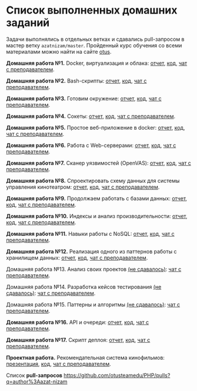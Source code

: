 # Список выполненных домашних заданий
Задачи выполнялись в отдельных ветках и сдавались pull-запросом в мастер ветку `azatnizam/master`.
Пройденный курс обучения со всеми материалами можно найти на сайте [otus](https://otus.ru/learning/40059/).

**Домашняя работа №1.** Docker, виртуализация и облака: [отчет](https://github.com/otusteamedu/PHP/pull/479), [код](https://github.com/otusteamedu/PHP/tree/azatnizam/hw1), [чат с преподавателем](https://otus.ru/learning/40059/#/homework-chat/5044/).

**Домашняя работа №2.** Bash-скрипты: [отчет](https://github.com/otusteamedu/PHP/pull/501), [код](https://github.com/otusteamedu/PHP/tree/azatnizam/hw2), [чат с преподавателем](https://otus.ru/learning/40059/#/homework-chat/5045/).

**Домашняя работа №3.** Готовим окружение: [отчет](https://github.com/otusteamedu/PHP/pull/512), [код](https://github.com/otusteamedu/PHP/tree/azatnizam/hw3), [чат с преподавателем](https://otus.ru/learning/40059/#/homework-chat/5047/).

**Домашняя работа №4.** Сокеты: [отчет](https://github.com/otusteamedu/PHP/pull/545), [код](https://github.com/otusteamedu/PHP/tree/azatnizam/hw4), [чат с преподавателем](https://otus.ru/learning/40059/#/homework-chat/5046/).

**Домашняя работа №5.** Простое веб-приложение в docker: [отчет](https://github.com/otusteamedu/PHP/pull/569), [код](https://github.com/otusteamedu/PHP/tree/azatnizam/hw5), [чат с преподавателем](https://otus.ru/learning/40059/#/homework-chat/5049/).

**Домашняя работа №6.** Работа с Web-серверами: [отчет](https://github.com/otusteamedu/PHP/pull/587), [код](https://github.com/otusteamedu/PHP/tree/azatnizam/hw6.1), [чат с преподавателем](https://otus.ru/learning/40059/#/homework-chat/5048/).

**Домашняя работа №7.** Сканер уязвимостей (OpenVAS): [отчет](https://github.com/otusteamedu/PHP/pull/581), [код](https://github.com/otusteamedu/PHP/tree/azatnizam/hw7), [чат с преподавателем](https://otus.ru/learning/40059/#/homework-chat/5050/).

**Домашняя работа №8.** Спроектировать схему данных для системы управления кинотеатром: [отчет](https://github.com/otusteamedu/PHP/blob/azatnizam/hw8/README.md), [код](https://github.com/otusteamedu/PHP/tree/azatnizam/hw8), [чат с преподавателем](https://otus.ru/learning/40059/#/homework-chat/5051/).

**Домашняя работа №9.** Продолжаем работать с базами данных: [отчет](https://github.com/otusteamedu/PHP/blob/azatnizam/hw9/README.md), [код](https://github.com/otusteamedu/PHP/tree/azatnizam/hw9), [чат с преподавателем](https://otus.ru/learning/40059/#/homework-chat/5052/).

**Домашняя работа №10.** Индексы и анализ производительности: [отчет](https://github.com/otusteamedu/PHP/blob/azatnizam/hw10/README.md), [код](https://github.com/otusteamedu/PHP/tree/azatnizam/hw10), [чат с преподавателем](https://otus.ru/learning/40059/#/homework-chat/5053/).

**Домашняя работа №11.** Навыки работы с NoSQL: [отчет](https://github.com/otusteamedu/PHP/blob/azatnizam/hw11/README.md), [код](https://github.com/otusteamedu/PHP/tree/azatnizam/hw11), [чат с преподавателем](https://otus.ru/learning/40059/#/homework-chat/5054/).

**Домашняя работа №12.** Реализация одного из паттернов работы с хранилищем данных: [отчет](https://github.com/otusteamedu/PHP/blob/azatnizam/hw12/README.md), [код](https://github.com/otusteamedu/PHP/tree/azatnizam/hw12), [чат с преподавателем](https://otus.ru/learning/40059/#/homework-chat/5055/).

Домашняя работа №13. Анализ своих проектов <ins>(не сдавалось)</ins>: [чат с преподавателем](https://otus.ru/learning/40059/#/homework-chat/5056/).

Домашняя работа №14. Разработка кейсов тестирования <ins>(не сдавалось)</ins>: [чат с преподавателем](https://otus.ru/learning/40059/#/homework-chat/5057/).

Домашняя работа №15. Паттерны и алгоритмы <ins>(не сдавалось)</ins>: [чат с преподавателем](https://otus.ru/learning/40059/#/homework-chat/5058/).

**Домашняя работа №16.** API и очереди: [отчет](https://github.com/otusteamedu/PHP/blob/azatnizam/hw16.2/README.md), [код](https://github.com/otusteamedu/PHP/tree/azatnizam/hw16.2), [чат с преподавателем](https://otus.ru/learning/40059/#/homework-chat/5059/).

**Домашняя работа №17.** Скрипт деплоя: [отчет](https://github.com/otusteamedu/PHP/blob/azatnizam/hw17/README.md), [код](https://github.com/otusteamedu/PHP/tree/azatnizam/hw17), [чат с преподавателем](https://otus.ru/learning/40059/#/homework-chat/5060/).

**Проектная работа.** Рекомендательная система кинофильмов: [презентация](https://docs.google.com/presentation/d/18wNBSEmi1QneVSiZFL3U5Fdskti4zZG7RFQd4YxuhsU/), [код](https://github.com/azat-nizam/otus_diploma_alice), [чат с преподавателем](https://otus.ru/learning/40059/#/homework-chat/5061/).

Список **pull-запросов** https://github.com/otusteamedu/PHP/pulls?q=author%3Aazat-nizam

